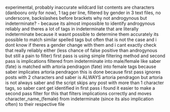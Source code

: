 experimental, probably inaccurate wildcard list
contents are characters (danbooru only for now), 1 tag per line, filtered by gender in 3 text files, no underscore, backslashes before brackets
why not androgynous but indeterminate? - because its almost impossible to identify androgynous reliably and theres a lot of tags in indeterminate that are literally indeterminate because it wasnt possible to determine them accurately
its possible to match similar spelled tags but often that is not the case and i dont know if theres a gender change with them and i cant exactly check that really reliably either (less chance of false positive than androgynous but still a pain to filter)
first pass is using simple filtering method and second pass is implications filtered from indeterminate into male/female like saber \(fate\) is matched with artoria pendragon \(fate\) into female tags because saber implicates artoria pendragon
this is done because first pass ignores posts with 2 characters
and saber is ALWAYS artoria pendragon but artoria is not always saber and the script skips any post with more than 1 character tags, so saber cant get identified in first pass
i found it easier to make a second pass filter for this that filters implications correctly and moves character_name_(female) from indeterminate (since its also implication often) to their respective file
